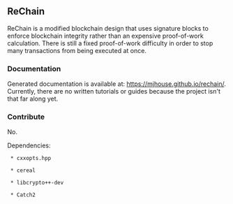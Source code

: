 ## ReChain

ReChain is a modified blockchain design that uses signature blocks to enforce blockchain
integrity rather than an expensive proof-of-work calculation. There is still a fixed
proof-of-work difficulty in order to stop many transactions from being executed at once.

### Documentation

Generated documentation is available at: https://mjhouse.github.io/rechain/. Currently,
there are no written tutorials or guides because the project isn't that far along yet.

### Contribute

No.

Dependencies:

     * cxxopts.hpp

	 * cereal

	 * libcrypto++-dev

	 * Catch2

